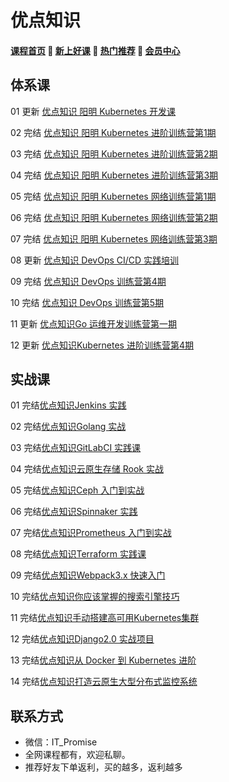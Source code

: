 # 优点知识

#### [**课程首页**](../../README.md) 💖 [**新上好课**](./xshk.md) 💖 [**热门推荐**](./rmtj.md) 💖 [**会员中心**](./vip.md)



## **体系课**

01 更新 [优点知识 阳明 Kubernetes 开发课](https://youdianzhishi.com/web/course/1018)

02 完结 [优点知识 阳明 Kubernetes 进阶训练营第1期](https://youdianzhishi.com/web/course/1012)

03 完结 [优点知识 阳明 Kubernetes 进阶训练营第2期](https://youdianzhishi.com/web/course/1022)

04 完结 [优点知识 阳明 Kubernetes 进阶训练营第3期](https://youdianzhishi.com/web/course/1030)

05 完结 [优点知识 阳明 Kubernetes 网络训练营第1期](https://youdianzhishi.com/web/course/1021)

06 完结 [优点知识 阳明 Kubernetes 网络训练营第2期](https://youdianzhishi.com/web/course/1029)

07 完结 [优点知识 阳明 Kubernetes 网络训练营第3期](https://youdianzhishi.com/web/course/1031)

08 更新 [优点知识 DevOps CI/CD 实践培训](https://youdianzhishi.com/web/course/1026)

09 完结 [优点知识 DevOps 训练营第4期](https://youdianzhishi.com/web/course/1032)

10 完结 [优点知识 DevOps 训练营第5期](https://youdianzhishi.com/web/course/1034)

11 更新 [优点知识Go 运维开发训练营第一期](https://youdianzhishi.com/web/course/1035)

12 更新 [优点知识Kubernetes 进阶训练营第4期](https://youdianzhishi.com/web/course/1036)



## **实战课**

01 完结[优点知识Jenkins 实践](https://youdianzhishi.com/web/course/1013)

02 完结[优点知识Golang 实战](https://youdianzhishi.com/web/course/1011)

03 完结[优点知识GitLabCI 实践课](https://youdianzhishi.com/web/course/1016)

04 完结[优点知识云原生存储 Rook 实战](https://youdianzhishi.com/web/course/1025)

05 完结[优点知识Ceph 入门到实战](https://youdianzhishi.com/web/course/1019)

06 完结[优点知识Spinnaker 实践](https://youdianzhishi.com/web/course/1020)

07 完结[优点知识Prometheus 入门到实战](https://youdianzhishi.com/web/course/1027)

08 完结[优点知识Terraform 实践课](https://youdianzhishi.com/web/course/1033)

09 完结[优点知识Webpack3.x 快速入门](https://youdianzhishi.com/web/course/1003)

10 完结[优点知识你应该掌握的搜索引擎技巧](https://youdianzhishi.com/web/course/1008)

11 完结[优点知识手动搭建高可用Kubernetes集群](https://youdianzhishi.com/web/course/1004)

12 完结[优点知识Django2.0 实战项目](https://youdianzhishi.com/web/course/1006)

13 完结[优点知识从 Docker 到 Kubernetes 进阶](https://youdianzhishi.com/web/course/1007)

14 完结[优点知识打造云原生大型分布式监控系统](https://youdianzhishi.com/web/course/1015)



## **联系方式**
-  微信：IT_Promise
-  全网课程都有，欢迎私聊。
-  推荐好友下单返利，买的越多，返利越多